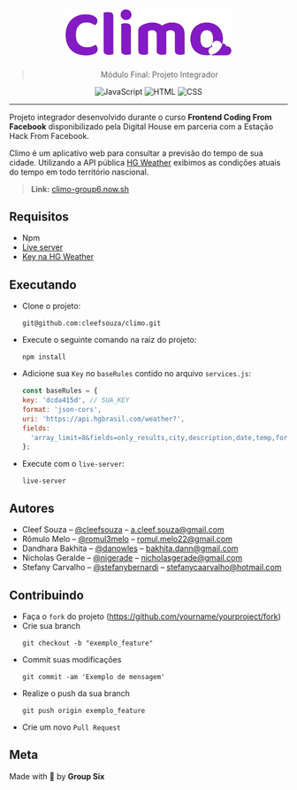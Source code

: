 <h1 align="center">
   <img alt="Climo" src="src/assets/images/logo-climo.png" width=300>
</h1>

<blockquote align="center">Módulo Final: Projeto Integrador</blockquote>

<p align="center">
    <img alt="JavaScript" src="https://img.shields.io/badge/javascript-FFA500?style=flat">
    <img alt="HTML" src="https://img.shields.io/badge/html5-orange?style=flat">
    <img alt="CSS" src="https://img.shields.io/badge/css3-009ACD?style=flat">
</p>

<hr>

Projeto integrador desenvolvido durante o curso **Frontend Coding From Facebook** disponibilizado pela Digital House em parceria com a Estação Hack From Facebook.

Climo é um aplicativo web para consultar a previsão do tempo de sua cidade. Utilizando a API pública [HG Weather](https://hgbrasil.com/status/weather) exibimos as condições atuais do tempo em todo território nascional.

> **Link:** [climo-group6.now.sh](https://climo-group6.now.sh/)

## Requisitos
- Npm
- [Live server](https://www.npmjs.com/package/live-server)
- [Key na HG Weather](https://hgbrasil.com/status/weather)

## Executando
- Clone o projeto:
  ```
  git@github.com:cleefsouza/climo.git
  ```

- Execute o seguinte comando na raiz do projeto:
  ```
  npm install
  ```

- Adicione sua `Key` no `baseRules` contido no arquivo `services.js`:
  ```javascript
  const baseRules = {
  key: 'dcda415d', // SUA_KEY
  format: 'json-cors',
  uri: 'https://api.hgbrasil.com/weather?',
  fields:
    'array_limit=8&fields=only_results,city,description,date,temp,forecast,weekday,max',
  };
  ```

- Execute com o `live-server`:
  ```
  live-server
  ```


## Autores
- Cleef Souza – [@cleefsouza](https://github.com/cleefsouza) – a.cleef.souza@gmail.com
- Rômulo Melo – [@romul3melo](https://github.com/romul3melo) – romul.melo22@gmail.com
- Dandhara Bakhita – [@danowles](https://github.com/danowles) – bakhita.dann@gmail.com
- Nicholas Geralde – [@nigerade](https://github.com/nigerade) – nicholasgerade@gmail.com
- Stefany Carvalho – [@stefanybernardi](https://github.com/StefanyBernardi) – stefanycaarvalho@hotmail.com

## Contribuindo
- Faça o `fork` do projeto (https://github.com/yourname/yourproject/fork)
- Crie sua branch
  ```
  git checkout -b "exemplo_feature"
  ```
- Commit suas modificações
  ```
  git commit -am 'Exemplo de mensagem'
  ```
- Realize o push da sua branch
  ```
  git push origin exemplo_feature
  ```
- Crie um novo `Pull Request`

## Meta

Made with 💚 by **Group Six**

